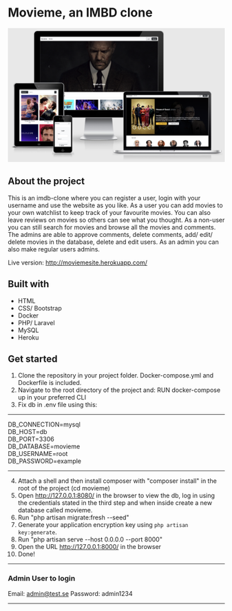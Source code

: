 # Movieme, an IMBD clone

![](/public/img/mockup.png)

## About the project

This is an imdb-clone where you can register a user, login with your username and use the website as you like. As a user you can add movies to your own watchlist to keep track of your favourite movies. You can also leave reviews on movies so others can see what you thought. As a non-user you can still search for movies and browse all the movies and comments. The admins are able to approve comments, delete comments, add/ edit/ delete movies in the database, delete and edit users. As an admin you can also make regular users admins.

Live version: http://moviemesite.herokuapp.com/

## Built with

-   HTML
-   CSS/ Bootstrap
-   Docker
-   PHP/ Laravel
-   MySQL
-   Heroku

## Get started

1. Clone the repository in your project folder. Docker-compose.yml and Dockerfile is included.
2. Navigate to the root directory of the project and: RUN docker-compose up in your preferred CLI
3. Fix db in .env file using this:

---

DB_CONNECTION=mysql  
DB_HOST=db  
DB_PORT=3306  
DB_DATABASE=movieme  
DB_USERNAME=root  
DB_PASSWORD=example

---

4. Attach a shell and then install composer with "composer install" in the root of the project (cd movieme)
5. Open http://127.0.0.1:8080/ in the browser to view the db, log in using the credentials stated in the third step and when inside create a new database called movieme.
6. Run "php artisan migrate:fresh --seed"
7. Generate your application encryption key using `php artisan key:generate`.
8. Run "php artisan serve --host 0.0.0.0 --port 8000"
9. Open the URL http://127.0.0.1:8000/ in the browser
10. Done!

---

### Admin User to login

Email: admin@test.se
Password: admin1234

---
